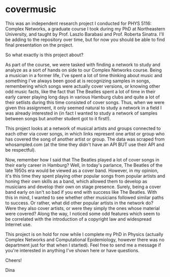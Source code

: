 # covermusic
This was an independent research project I conducted for PHYS 5116: Complex Networks, a graduate course I took during my PhD at Northeastern University, and taught by Prof. Laszlo Barabasi and Prof. Roberta Sinatra. I'll be adding to the repository over time, but for now you should be able to find final presentation on the project.

So what exactly is this project about?

As part of the course, we were tasked with finding a network to study and analyze as a sort of hands on side to our Complex Networks course. Being a musician in a former life, I've spent a lot of time thinking about music and something I've always been good at is recognizing samples in songs, remembering which songs were actually cover versions, or knowing other odd music facts, like the fact that The Beatles spent a lot of time in their early career playing long days in various Hamburg clubs and quite a lot of their setlists during this time consisted of cover songs. Thus, when we were given this assignment, it only seemed natural to study a network in a field I was already interested in (in fact I wanted to study a network of samples between songs but another student got to it first!). 

This project looks at a network of musical artists and groups connected to each other via cover songs, in which links represent one artist or group who has covered the song of another artist or group. The data was scraped from whosampled.com (at the time they didn't have an API BUT use their API and be respectful). 

Now, remember how I said that The Beatles played a lot of cover songs in their early career in Hamburg? Well, in today's parlance, The Beatles of the late 1950s era would be viewed as a cover band. However, in my opinion, it's this time they spent playing other popular songs from popular artists and honing their own skills as a band, which allowed them to develop as musicians and develop their own on stage presence. Surely, being a cover band early on isn't so bad if you end with success like The Beatles. With this in mind, I wanted to see whether other musicians followed similar paths to success. Or rather, what did other popular artists in the network do? Were they also cover artists, or were they simply the ones whose material were covered? Along the way, I noticed some odd features which seem to be correlated with the introduction of a copyright law and widespread Internet use. 

This project is on hold for now while I complete my PhD in Physics (actually Complex Networks and Computational Epidemiology, however there was no department just for that when I started). Feel free to send me a message if you're interested in anything I've shown here or have questions. 



Cheers!

Dina
